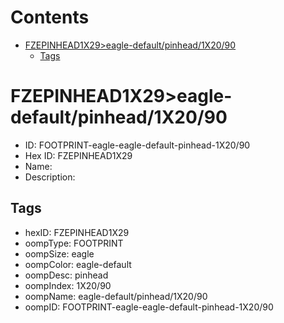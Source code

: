 



Contents
========

* [FZEPINHEAD1X29>eagle-default/pinhead/1X20/90](#fzepinhead1x29eagle-defaultpinhead1x2090)
	* [Tags](#tags)

# FZEPINHEAD1X29>eagle-default/pinhead/1X20/90

- ID: FOOTPRINT-eagle-eagle-default-pinhead-1X20/90
- Hex ID: FZEPINHEAD1X29
- Name: 
- Description: 

## Tags

- hexID: FZEPINHEAD1X29
- oompType: FOOTPRINT
- oompSize: eagle
- oompColor: eagle-default
- oompDesc: pinhead
- oompIndex: 1X20/90
- oompName: eagle-default/pinhead/1X20/90
- oompID: FOOTPRINT-eagle-eagle-default-pinhead-1X20/90
